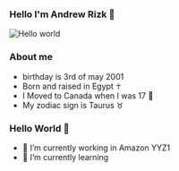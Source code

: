 ### Hello I'm Andrew Rizk 👋                       
![Hello world](https://user-images.githubusercontent.com/97995173/213803886-bdbd604c-5511-4544-b59b-0b4452aa8ad4.png)

### About me 
- birthday is 3rd of may 2001
- Born and raised in Egypt ☥
- I Moved to Canada when I was 17 🍁
- My zodiac sign is Taurus ♉
### Hello World 👋   
- 🔭 I’m currently working in Amazon YYZ1  
- 🌱 I’m currently learning 





